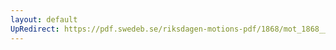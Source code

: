 ```yaml
---
layout: default
UpRedirect: https://pdf.swedeb.se/riksdagen-motions-pdf/1868/mot_1868__ak__00127/mot_1868__ak__00127_003.pdf
---
```

